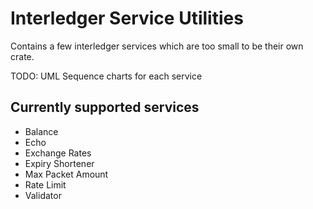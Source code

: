 # Interledger Service Utilities

Contains a few interledger services which are too small to be their own crate.

TODO: UML Sequence charts for each service

## Currently supported services

- Balance
- Echo
- Exchange Rates
- Expiry Shortener
- Max Packet Amount
- Rate Limit
- Validator

